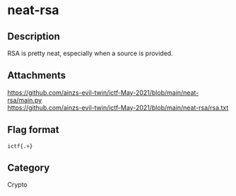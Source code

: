 # neat-rsa

## Description

RSA is pretty neat, especially when a source is provided.

## Attachments
 
https://github.com/ainzs-evil-twin/ictf-May-2021/blob/main/neat-rsa/main.py  
https://github.com/ainzs-evil-twin/ictf-May-2021/blob/main/neat-rsa/rsa.txt  

## Flag format

`ictf{.+}`  

## Category

Crypto
